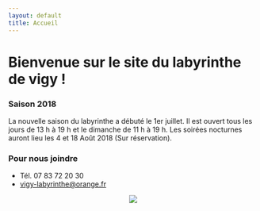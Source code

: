 ```yaml
---
layout: default
title: Accueil
---
```


<h1> Bienvenue sur le site du labyrinthe de vigy ! </h1>

### Saison 2018

La nouvelle saison du labyrinthe a débuté le 1er juillet.
Il est ouvert tous les jours de 13 h à 19 h et le dimanche de 11 h à 19 h.
Les soirées nocturnes auront lieu les 4 et 18 Août 2018 (Sur réservation).


### Pour nous joindre
* Tél. 07 83 72 20 30
* vigy-labyrinthe@orange.fr

<center>
<img src="{{ site.baseurl }}public/img/oie.jpg">
</center>
